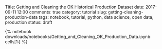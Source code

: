 Title: Getting and Cleaning the OK Historical Production Dataset
date: 2017-09-11 12:00
comments: true
category: tutorial
slug: getting-cleaning-production-data
tags: notebook, tutorial, python, data science, open data, production
status: draft

{% notebook downloads/notebooks/Getting_and_Cleaning_OK_Production_Data.ipynb cells[1:] %}

